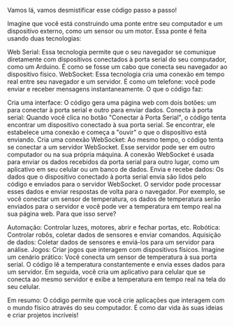 Vamos lá, vamos desmistificar esse código passo a passo!

Imagine que você está construindo uma ponte entre seu computador e um dispositivo externo, como um sensor ou um motor. Essa ponte é feita usando duas tecnologias:

Web Serial: Essa tecnologia permite que o seu navegador se comunique diretamente com dispositivos conectados à porta serial do seu computador, como um Arduino. É como se fosse um cabo que conecta seu navegador ao dispositivo físico.
WebSocket: Essa tecnologia cria uma conexão em tempo real entre seu navegador e um servidor. É como um telefone: você pode enviar e receber mensagens instantaneamente.
O que o código faz:

Cria uma interface: O código gera uma página web com dois botões: um para conectar à porta serial e outro para enviar dados.
Conecta à porta serial: Quando você clica no botão "Conectar à Porta Serial", o código tenta encontrar um dispositivo conectado à sua porta serial. Se encontrar, ele estabelece uma conexão e começa a "ouvir" o que o dispositivo está enviando.
Cria uma conexão WebSocket: Ao mesmo tempo, o código tenta se conectar a um servidor WebSocket. Esse servidor pode ser em outro computador ou na sua própria máquina. A conexão WebSocket é usada para enviar os dados recebidos da porta serial para outro lugar, como um aplicativo em seu celular ou um banco de dados.
Envia e recebe dados: Os dados que o dispositivo conectado à porta serial envia são lidos pelo código e enviados para o servidor WebSocket. O servidor pode processar esses dados e enviar respostas de volta para o navegador. Por exemplo, se você conectar um sensor de temperatura, os dados de temperatura serão enviados para o servidor e você pode ver a temperatura em tempo real na sua página web.
Para que isso serve?

Automação: Controlar luzes, motores, abrir e fechar portas, etc.
Robótica: Controlar robôs, coletar dados de sensores e enviar comandos.
Aquisição de dados: Coletar dados de sensores e enviá-los para um servidor para análise.
Jogos: Criar jogos que interagem com dispositivos físicos.
Imagine um cenário prático:
Você conecta um sensor de temperatura à sua porta serial. O código lê a temperatura constantemente e envia esses dados para um servidor. Em seguida, você cria um aplicativo para celular que se conecta ao mesmo servidor e exibe a temperatura em tempo real na tela do seu celular.

Em resumo:
O código permite que você crie aplicações que interagem com o mundo físico através do seu computador. É como dar vida às suas ideias e criar projetos incríveis!
